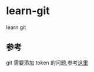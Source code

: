 # learn-git

learn git

## 参考

git 需要添加 token 的问题,参考[这里](!https://www.cnblogs.com/yorkiiz/p/15154904.html)
